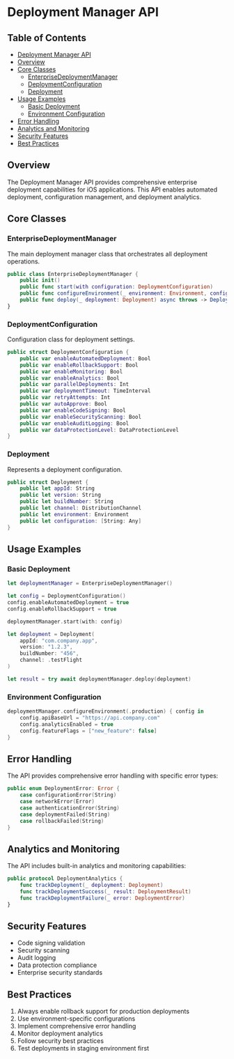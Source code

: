 # Deployment Manager API

<!-- TOC START -->
## Table of Contents
- [Deployment Manager API](#deployment-manager-api)
- [Overview](#overview)
- [Core Classes](#core-classes)
  - [EnterpriseDeploymentManager](#enterprisedeploymentmanager)
  - [DeploymentConfiguration](#deploymentconfiguration)
  - [Deployment](#deployment)
- [Usage Examples](#usage-examples)
  - [Basic Deployment](#basic-deployment)
  - [Environment Configuration](#environment-configuration)
- [Error Handling](#error-handling)
- [Analytics and Monitoring](#analytics-and-monitoring)
- [Security Features](#security-features)
- [Best Practices](#best-practices)
<!-- TOC END -->


## Overview

The Deployment Manager API provides comprehensive enterprise deployment capabilities for iOS applications. This API enables automated deployment, configuration management, and deployment analytics.

## Core Classes

### EnterpriseDeploymentManager

The main deployment manager class that orchestrates all deployment operations.

```swift
public class EnterpriseDeploymentManager {
    public init()
    public func start(with configuration: DeploymentConfiguration)
    public func configureEnvironment(_ environment: Environment, configuration: (EnvironmentConfiguration) -> Void)
    public func deploy(_ deployment: Deployment) async throws -> DeploymentResult
}
```

### DeploymentConfiguration

Configuration class for deployment settings.

```swift
public struct DeploymentConfiguration {
    public var enableAutomatedDeployment: Bool
    public var enableRollbackSupport: Bool
    public var enableMonitoring: Bool
    public var enableAnalytics: Bool
    public var parallelDeployments: Int
    public var deploymentTimeout: TimeInterval
    public var retryAttempts: Int
    public var autoApprove: Bool
    public var enableCodeSigning: Bool
    public var enableSecurityScanning: Bool
    public var enableAuditLogging: Bool
    public var dataProtectionLevel: DataProtectionLevel
}
```

### Deployment

Represents a deployment configuration.

```swift
public struct Deployment {
    public let appId: String
    public let version: String
    public let buildNumber: String
    public let channel: DistributionChannel
    public let environment: Environment
    public let configuration: [String: Any]
}
```

## Usage Examples

### Basic Deployment

```swift
let deploymentManager = EnterpriseDeploymentManager()

let config = DeploymentConfiguration()
config.enableAutomatedDeployment = true
config.enableRollbackSupport = true

deploymentManager.start(with: config)

let deployment = Deployment(
    appId: "com.company.app",
    version: "1.2.3",
    buildNumber: "456",
    channel: .testFlight
)

let result = try await deploymentManager.deploy(deployment)
```

### Environment Configuration

```swift
deploymentManager.configureEnvironment(.production) { config in
    config.apiBaseUrl = "https://api.company.com"
    config.analyticsEnabled = true
    config.featureFlags = ["new_feature": false]
}
```

## Error Handling

The API provides comprehensive error handling with specific error types:

```swift
public enum DeploymentError: Error {
    case configurationError(String)
    case networkError(Error)
    case authenticationError(String)
    case deploymentFailed(String)
    case rollbackFailed(String)
}
```

## Analytics and Monitoring

The API includes built-in analytics and monitoring capabilities:

```swift
public protocol DeploymentAnalytics {
    func trackDeployment(_ deployment: Deployment)
    func trackDeploymentSuccess(_ result: DeploymentResult)
    func trackDeploymentFailure(_ error: DeploymentError)
}
```

## Security Features

- Code signing validation
- Security scanning
- Audit logging
- Data protection compliance
- Enterprise security standards

## Best Practices

1. Always enable rollback support for production deployments
2. Use environment-specific configurations
3. Implement comprehensive error handling
4. Monitor deployment analytics
5. Follow security best practices
6. Test deployments in staging environment first
